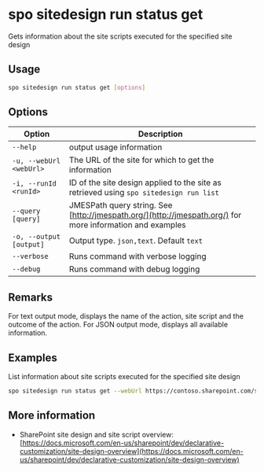 # spo sitedesign run status get

Gets information about the site scripts executed for the specified site design

## Usage

```sh
spo sitedesign run status get [options]
```

## Options

Option|Description
------|-----------
`--help`|output usage information
`-u, --webUrl <webUrl>`|The URL of the site for which to get the information
`-i, --runId <runId>`|ID of the site design applied to the site as retrieved using `spo sitedesign run list`
`--query [query]`|JMESPath query string. See [http://jmespath.org/](http://jmespath.org/) for more information and examples
`-o, --output [output]`|Output type. `json,text`. Default `text`
`--verbose`|Runs command with verbose logging
`--debug`|Runs command with debug logging

## Remarks

For text output mode, displays the name of the action, site script and the outcome of the action. For JSON output mode, displays all available information.

## Examples

List information about site scripts executed for the specified site design

```sh
spo sitedesign run status get --webUrl https://contoso.sharepoint.com/sites/team-a --runId b4411557-308b-4545-a3c4-55297d5cd8c8
```

## More information

- SharePoint site design and site script overview: [https://docs.microsoft.com/en-us/sharepoint/dev/declarative-customization/site-design-overview](https://docs.microsoft.com/en-us/sharepoint/dev/declarative-customization/site-design-overview)
